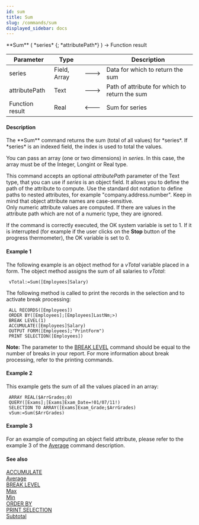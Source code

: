 ```yaml
---
id: sum
title: Sum
slug: /commands/sum
displayed_sidebar: docs
---
```


<!--REF #_command_.Sum.Syntax-->**Sum** ( *series* {; *attributePath*} ) -> Function result<!-- END REF-->
<!--REF #_command_.Sum.Params-->
| Parameter | Type |  | Description |
| --- | --- | --- | --- |
| series | Field, Array | &#x1F852; | Data for which to return the sum |
| attributePath | Text | &#x1F852; | Path of attribute for which to return the sum |
| Function result | Real | &#x1F850; | Sum for series |

<!-- END REF-->

#### Description 

<!--REF #_command_.Sum.Summary-->The **Sum** command returns the sum (total of all values) for *series*.<!-- END REF--> If *series* is an indexed field, the index is used to total the values.

You can pass an array (one or two dimensions) in *series*. In this case, the array must be of the Integer, Longint or Real type.

This command accepts an optional *attributePath* parameter of the Text type, that you can use if *series* is an object field. It allows you to define the path of the attribute to compute. Use the standard dot notation to define paths to nested attributes, for example "company.address.number". Keep in mind that object attribute names are case-sensitive.   
Only numeric attribute values are computed. If there are values in the attribute path which are not of a numeric type, they are ignored.

If the command is correctly executed, the OK system variable is set to 1\. If it is interrupted (for example if the user clicks on the **Stop** button of the progress thermometer), the OK variable is set to 0.

#### Example 1 

The following example is an object method for a *vTotal* variable placed in a form. The object method assigns the sum of all salaries to *vTotal*:

```4d
 vTotal:=Sum([Employees]Salary)
```

The following method is called to print the records in the selection and to activate break processing:

```4d
 ALL RECORDS([Employees])
 ORDER BY([Employees];[Employees]LastNm;>)
 BREAK LEVEL(1)
 ACCUMULATE([Employees]Salary)
 OUTPUT FORM([Employees];"PrintForm")
 PRINT SELECTION([Employees])
```

**Note:** The parameter to the [BREAK LEVEL](break-level.md "BREAK LEVEL") command should be equal to the number of breaks in your report. For more information about break processing, refer to the printing commands.

#### Example 2 

This example gets the sum of all the values placed in an array:

```4d
 ARRAY REAL($ArrGrades;0)
 QUERY([Exams];[Exams]Exam_Date=!01/07/11!)
 SELECTION TO ARRAY([Exams]Exam_Grade;$ArrGrades)
 vSum:=Sum($ArrGrades)
```

#### Example 3 

For an example of computing an object field attribute, please refer to the example 3 of the [Average](average.md) command description.

#### See also 

[ACCUMULATE](accumulate.md)  
[Average](average.md)  
[BREAK LEVEL](break-level.md)  
[Max](max.md)  
[Min](min.md)  
[ORDER BY](order-by.md)  
[PRINT SELECTION](print-selection.md)  
[Subtotal](subtotal.md)  
